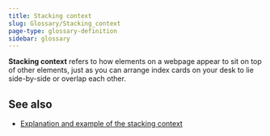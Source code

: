 ```yaml
---
title: Stacking context
slug: Glossary/Stacking_context
page-type: glossary-definition
sidebar: glossary
---
```


**Stacking context** refers to how elements on a webpage appear to sit on top of other elements, just as you can arrange index cards on your desk to lie side-by-side or overlap each other.

## See also

- [Explanation and example of the stacking context](/en-US/docs/Web/CSS/CSS_positioned_layout/Stacking_context)
